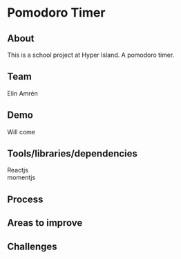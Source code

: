 # Pomodoro Timer

## About

This is a school project at Hyper Island. A pomodoro timer.

## Team

Elin Amrén

## Demo

Will come

## Tools/libraries/dependencies

Reactjs  
momentjs

## Process

## Areas to improve

## Challenges
